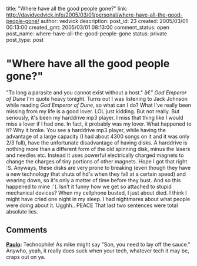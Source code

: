 title: "Where have all the good people gone?"
link: http://davidvedvick.info/2005/03/01/personal/where-have-all-the-good-people-gone/
author: vedvick
description: 
post_id: 23
created: 2005/03/01 00:13:00
created_gmt: 2005/03/01 08:13:00
comment_status: open
post_name: where-have-all-the-good-people-gone
status: private
post_type: post

# "Where have all the good people gone?"

"To long a parasite and you cannot exist without a host." â€” _God Emperor of Dune_ I'm quote heavy tonight. Turns out I was listening to Jack Johnson while reading _God Emperor of Dune_, so what can I do? What I've really been missing from my life is a good lover. LOL just kidding. But not really. But seriously, it's been my harddrive mp3 player. I miss that thing like I would miss a lover if I had one. In fact, it probably was my lover. What happened to it? Why it broke. You see a harddrive mp3 player, while having the advantage of a large capacity (I had about 4300 songs on it and it was only 2/3 full), have the unfortunate disadvantage of having disks. A harddrive is nothing more than a different form of the old spinning disk, minus the lasers and needles etc. Instead it uses powerful electrically charged magnets to change the charges of tiny portions of other magnets. Hope I got that right :S. Anyways, these disks are very prone to breaking (even though they have a new technology that shuts of hd's when they fall at a certain speed) and wearing down, so it's only a matter of time before they bust. And so this happened to mine :'(. Isn't it funny how we get so attached to stupid mechanical devices? When my cellphone busted, I just about died. I think I might have cried one night in my sleep. I had nightmares about what people were doing about it. Ugghh.. PEACE That last two sentences were total absolute lies.

## Comments

**[Paulo](#14 "2005-03-04 11:15:00"):** Technophile! As mike might say "Son, you need to lay off the sauce." Anywho, yeah, it really does suck when your tech, whatever tech it may be, craps out on ya.

